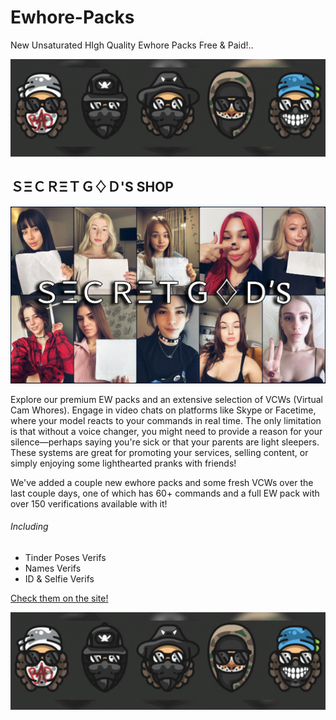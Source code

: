 # Ewhore-Packs
New Unsaturated HIgh Quality Ewhore Packs Free &amp; Paid!..

<div style="text-align: center;">
  <img src="https://raw.githubusercontent.com/BigTripz008/Ewhore-Packs/main/intro.gif" alt="Intro GIF">
</div>

## ＳΞＣＲΞＴＧ♢Ｄ'S SHOP

<div style="text-align: center;">
  <img src="https://raw.githubusercontent.com/BigTripz008/Ewhore-Packs/main/display-photo.jpg" alt="Display Photo">
</div>

Explore our premium EW packs and an extensive selection of VCWs (Virtual Cam Whores). Engage in video chats on platforms like Skype or Facetime, where your model reacts to your commands in real time. The only limitation is that without a voice changer, you might need to provide a reason for your silence—perhaps saying you're sick or that your parents are light sleepers. These systems are great for promoting your services, selling content, or simply enjoying some lighthearted pranks with friends!

We've added a couple new ewhore packs and some fresh VCWs over the last couple days, one of which has 60+ commands and a full EW pack with over 150 verifications available with it!

###### Including

- Tinder Poses Verifs  
- Names Verifs  
- ID & Selfie Verifs  

[Check them on the site!](https://secretgods.sellpass.io/)

<div style="text-align: center;">
  <a href="https://secretgods.sellpass.io/">
    <img src="https://raw.githubusercontent.com/BigTripz008/Ewhore-Packs/main/intro.gif" alt="Linked GIF">
  </a>
</div>
